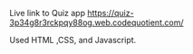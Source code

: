 Live link to Quiz app
https://quiz-3p34g8r3rckpqy88og.web.codequotient.com/

Used HTML ,CSS, and Javascript.